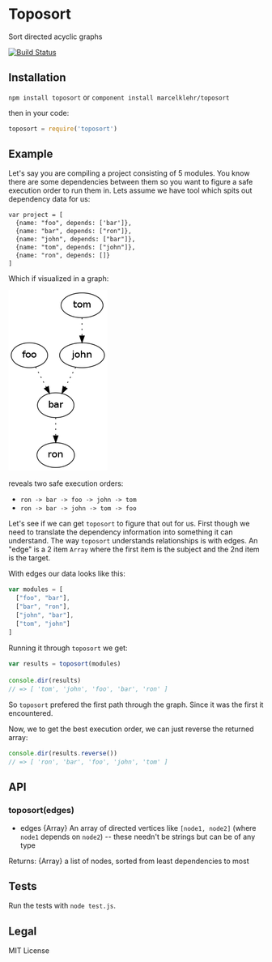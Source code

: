 # Toposort

Sort directed acyclic graphs

[![Build Status](https://travis-ci.org/marcelklehr/toposort.png)](https://travis-ci.org/marcelklehr/toposort)

## Installation

`npm install toposort` or `component install marcelklehr/toposort`  

then in your code:

```js
toposort = require('toposort')
```

## Example

Let's say you are compiling a project consisting of 5 modules. You know there are some dependencies between them so you want to figure a safe execution order to run them in. Lets assume we have tool which spits out dependency data for us:

```
var project = [
  {name: "foo", depends: ['bar']},
  {name: "bar", depends: ["ron"]},
  {name: "john", depends: ["bar"]},
  {name: "tom", depends: ["john"]},
  {name: "ron", depends: []}
]
```

Which if visualized in a graph:

![graph](out.png)

reveals two safe execution orders:

+ `ron -> bar -> foo -> john -> tom`
+ `ron -> bar -> john -> tom -> foo`

Let's see if we can get `toposort` to figure that out for us. First though we need to translate the dependency information into something it can understand. The way `toposort` understands relationships is with edges. An "edge" is a 2 item `Array` where the first item is the subject and the 2nd item is the target.  

With edges our data looks like this: 

```js
var modules = [
  ["foo", "bar"],
  ["bar", "ron"],
  ["john", "bar"],
  ["tom", "john"]
]
```

Running it through `toposort` we get:

```js
var results = toposort(modules)

console.dir(results)
// => [ 'tom', 'john', 'foo', 'bar', 'ron' ]
```
So `toposort` prefered the first path through the graph. Since it was the first it encountered.

Now, we to get the best execution order, we can just reverse the returned array:

```js
console.dir(results.reverse())
// => [ 'ron', 'bar', 'foo', 'john', 'tom' ]
```

## API

### toposort(edges)

+ edges {Array} An array of directed vertices like `[node1, node2]` (where `node1` depends on `node2`) -- these needn't be strings but can be of any type

Returns: {Array} a list of nodes, sorted from least dependencies to most

## Tests

Run the tests with `node test.js`.

## Legal

MIT License